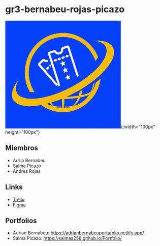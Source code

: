 # gr3-bernabeu-rojas-picazo
![Logo](Images/Logo.png){:width="100px" height="100px"}

## Miembros
- Adria Bernabeu
- Salma Picazo
- Andres Rojas

## Links
- [Trello](https://trello.com/b/Z116unqK/gr3-bernabeu-rojas-picazo)
- [Figma](https://www.figma.com/files/team/1316063599580735664/gr3-bernabeu-rojas-picazo?fuid=1293635053321796483)

## Portfolios
- Adrian Bernabeu: https://adrianbernabeuportafolio.netlify.app/
- Salma Picazo: https://salmaa258.github.io/Portfolio/
